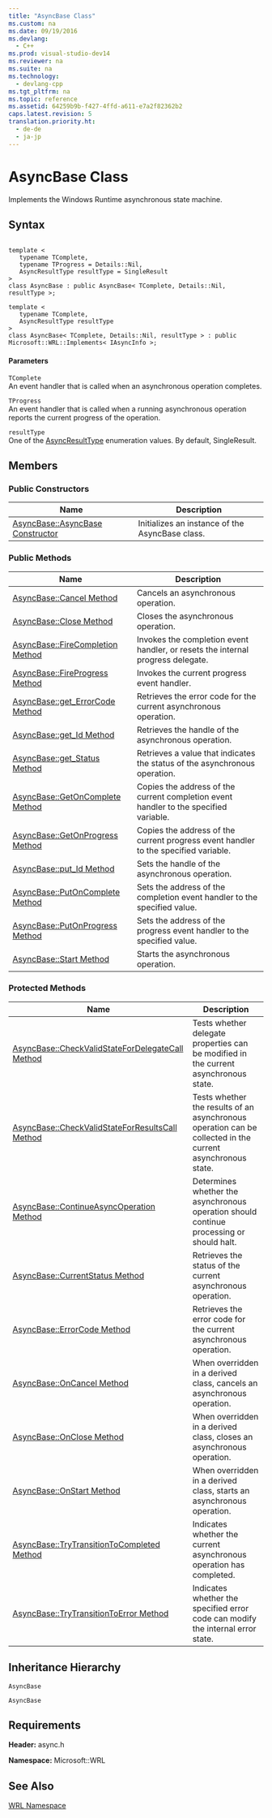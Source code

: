 ```yaml
---
title: "AsyncBase Class"
ms.custom: na
ms.date: 09/19/2016
ms.devlang: 
  - C++
ms.prod: visual-studio-dev14
ms.reviewer: na
ms.suite: na
ms.technology: 
  - devlang-cpp
ms.tgt_pltfrm: na
ms.topic: reference
ms.assetid: 64259b9b-f427-4ffd-a611-e7a2f82362b2
caps.latest.revision: 5
translation.priority.ht: 
  - de-de
  - ja-jp
---
```

# AsyncBase Class
Implements the Windows Runtime asynchronous state machine.  
  
## Syntax  
  
```  
  
template <  
   typename TComplete,  
   typename TProgress = Details::Nil,  
   AsyncResultType resultType = SingleResult  
>  
class AsyncBase : public AsyncBase< TComplete, Details::Nil, resultType >;  
  
template <  
   typename TComplete,  
   AsyncResultType resultType  
>  
class AsyncBase< TComplete, Details::Nil, resultType > : public Microsoft::WRL::Implements< IAsyncInfo >;  
```  
  
#### Parameters  
 `TComplete`  
 An event handler that is called when an asynchronous operation completes.  
  
 `TProgress`  
 An event handler that is called when a running asynchronous operation reports the current progress of the operation.  
  
 `resultType`  
 One of the [AsyncResultType](../vs140/AsyncResultType-Enumeration.md) enumeration values. By default, SingleResult.  
  
## Members  
  
### Public Constructors  
  
|Name|Description|  
|----------|-----------------|  
|[AsyncBase::AsyncBase Constructor](../vs140/AsyncBase--AsyncBase-Constructor.md)|Initializes an instance of the AsyncBase class.|  
  
### Public Methods  
  
|Name|Description|  
|----------|-----------------|  
|[AsyncBase::Cancel Method](../vs140/AsyncBase--Cancel-Method.md)|Cancels an asynchronous operation.|  
|[AsyncBase::Close Method](../vs140/AsyncBase--Close-Method.md)|Closes the asynchronous operation.|  
|[AsyncBase::FireCompletion Method](../vs140/AsyncBase--FireCompletion-Method.md)|Invokes the completion event handler, or resets the internal progress delegate.|  
|[AsyncBase::FireProgress Method](../vs140/AsyncBase--FireProgress-Method.md)|Invokes the current progress event handler.|  
|[AsyncBase::get_ErrorCode Method](../vs140/AsyncBase--get_ErrorCode-Method.md)|Retrieves the error code for the current asynchronous operation.|  
|[AsyncBase::get_Id Method](../vs140/AsyncBase--get_Id-Method.md)|Retrieves the handle of the asynchronous operation.|  
|[AsyncBase::get_Status Method](../vs140/AsyncBase--get_Status-Method.md)|Retrieves a value that indicates the status of the asynchronous operation.|  
|[AsyncBase::GetOnComplete Method](../vs140/AsyncBase--GetOnComplete-Method.md)|Copies the address of the current completion event handler to the specified variable.|  
|[AsyncBase::GetOnProgress Method](../vs140/AsyncBase--GetOnProgress-Method.md)|Copies the address of the current progress event handler to the specified variable.|  
|[AsyncBase::put_Id Method](../vs140/AsyncBase--put_Id-Method.md)|Sets the handle of the asynchronous operation.|  
|[AsyncBase::PutOnComplete Method](../vs140/AsyncBase--PutOnComplete-Method.md)|Sets the address of the completion event handler to the specified value.|  
|[AsyncBase::PutOnProgress Method](../vs140/AsyncBase--PutOnProgress-Method.md)|Sets the address of the progress event handler to the specified value.|  
|[AsyncBase::Start Method](../vs140/AsyncBase--Start-Method.md)|Starts the asynchronous operation.|  
  
### Protected Methods  
  
|Name|Description|  
|----------|-----------------|  
|[AsyncBase::CheckValidStateForDelegateCall Method](../vs140/AsyncBase--CheckValidStateForDelegateCall-Method.md)|Tests whether delegate properties can be modified in the current asynchronous state.|  
|[AsyncBase::CheckValidStateForResultsCall Method](../vs140/AsyncBase--CheckValidStateForResultsCall-Method.md)|Tests whether the results of an asynchronous operation can be collected in the current asynchronous state.|  
|[AsyncBase::ContinueAsyncOperation Method](../vs140/AsyncBase--ContinueAsyncOperation-Method.md)|Determines whether the asynchronous operation should continue processing or should halt.|  
|[AsyncBase::CurrentStatus Method](../vs140/AsyncBase--CurrentStatus-Method.md)|Retrieves the status of the current asynchronous operation.|  
|[AsyncBase::ErrorCode Method](../vs140/AsyncBase--ErrorCode-Method.md)|Retrieves the error code for the current asynchronous operation.|  
|[AsyncBase::OnCancel Method](../vs140/AsyncBase--OnCancel-Method.md)|When overridden in a derived class, cancels an asynchronous operation.|  
|[AsyncBase::OnClose Method](../vs140/AsyncBase--OnClose-Method.md)|When overridden in a derived class, closes an asynchronous operation.|  
|[AsyncBase::OnStart Method](../vs140/AsyncBase--OnStart-Method.md)|When overridden in a derived class, starts an asynchronous operation.|  
|[AsyncBase::TryTransitionToCompleted Method](../vs140/AsyncBase--TryTransitionToCompleted-Method.md)|Indicates whether the current asynchronous operation has completed.|  
|[AsyncBase::TryTransitionToError Method](../vs140/AsyncBase--TryTransitionToError-Method.md)|Indicates whether the specified error code can modify the internal error state.|  
  
## Inheritance Hierarchy  
 `AsyncBase`  
  
 `AsyncBase`  
  
## Requirements  
 **Header:** async.h  
  
 **Namespace:** Microsoft::WRL  
  
## See Also  
 [WRL Namespace](../vs140/Microsoft--WRL-Namespace.md)